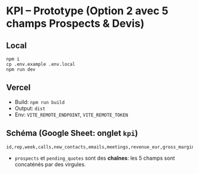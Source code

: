 # KPI – Prototype (Option 2 avec 5 champs Prospects & Devis)

## Local
```
npm i
cp .env.example .env.local
npm run dev
```

## Vercel
- Build: `npm run build`
- Output: `dist`
- Env: `VITE_REMOTE_ENDPOINT`, `VITE_REMOTE_TOKEN`

## Schéma (Google Sheet: onglet `kpi`)
```
id,rep,week,calls,new_contacts,emails,meetings,revenue_eur,gross_margin_pct,prospects,pending_quotes,notes,createdAt
```
- `prospects` et `pending_quotes` sont des **chaînes**: les 5 champs sont concaténés par des virgules.
